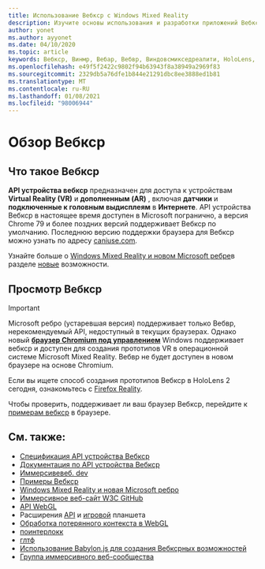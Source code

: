 ```yaml
---
title: Использование Вебкср с Windows Mixed Reality
description: Изучите основы использования и разработки приложений Вебкср, работающих на впечатляющих наушниках Windows Mixed Reality.
author: yonet
ms.author: ayyonet
ms.date: 04/10/2020
ms.topic: article
keywords: Вебкср, Винмр, Вебар, Вебвр, Виндовсмикседреалити, HoloLens, Windows Mixed Reality, веб-VR, Web XR, Web MR, Web AR, 360, 360 Video, 360 видео, 360 Photo, 360 фотографии, 360 Content, иммерсивное веб-, иммерсивевеб, IW
ms.openlocfilehash: e49f5f2422c9802f94b63943f8a38949a2969f83
ms.sourcegitcommit: 2329db5a76dfe1b844e21291dbc8ee3888ed1b81
ms.translationtype: MT
ms.contentlocale: ru-RU
ms.lasthandoff: 01/08/2021
ms.locfileid: "98006944"
---
```

# <a name="webxr-overview"></a>Обзор Вебкср

## <a name="what-is-webxr"></a>Что такое Вебкср

**API устройства вебкср** предназначен для доступа к устройствам **Virtual Reality (VR)** и **дополненным (AR)** , включая **датчики** и **подключенные к головным выдисплеям** в **Интернете**. API устройства Вебкср в настоящее время доступен в Microsoft погранично, а версия Chrome 79 и более поздних версий поддерживает Вебкср по умолчанию. Последнюю версию поддержки браузера для Вебкср можно узнать по адресу [caniuse.com](https://caniuse.com/#search=webxr).

Узнайте больше о [Windows Mixed Reality и новом Microsoft ребре](https://docs.microsoft.com/windows/mixed-reality/new-microsoft-edge#introducing-the-new-microsoft-edge)в разделе [новые](https://docs.microsoft.com/windows/mixed-reality/mrtk-porting-guide) возможности.

## <a name="viewing-webxr"></a>Просмотр Вебкср

> [!IMPORTANT]
> Microsoft ребро (устаревшая версия) поддерживает только Вебвр, нерекомендуемый API, недоступный в текущих браузерах. Однако новый **[браузер Chromium под управлением](../../whats-new/new-microsoft-edge.md)** Windows поддерживает вебкср и доступен для создания прототипов VR в операционной системе Microsoft Mixed Reality. Вебвр не будет доступен в новом браузере на основе Chromium.
> 
> Если вы ищете способ создания прототипов Вебкср в HoloLens 2 сегодня, ознакомьтесь с [Firefox Reality](https://mixedreality.mozilla.org/firefox-reality/).

Чтобы проверить, поддерживает ли ваш браузер Вебкср, перейдите к [примерам вебкср](https://immersive-web.github.io/webxr-samples/) в браузере.

## <a name="see-also"></a>См. также:

* [Спецификация API устройства Вебкср](https://immersive-web.github.io/webxr/)
* [Документация по API устройства Вебкср](https://developer.mozilla.org/en-US/docs/Web/API/WebXR_Device_API)
* [Иммерсивевеб. dev](https://immersiveweb.dev/)
* [Примеры Вебкср](https://immersive-web.github.io/webxr-samples/)
* [Windows Mixed Reality и новая Microsoft ребро](https://docs.microsoft.com/windows/mixed-reality/new-microsoft-edge#introducing-the-new-microsoft-edge)
* [Иммерсивное веб-сайт W3C GitHub](https://github.com/immersive-web)
* [API WebGL](https://msdn.microsoft.com/library/bg182648(v=vs.85).aspx)
* Расширения [API](https://msdn.microsoft.com/library/dn743630(v=vs.85).aspx) и [игровой](https://w3c.github.io/gamepad/extensions.html) планшета
* [Обработка потерянного контекста в WebGL](https://www.khronos.org/webgl/wiki/HandlingContextLost)
* [поинтерлокк](https://www.w3.org/TR/pointerlock/)
* [глтф](https://www.khronos.org/gltf)
* [Использование Babylon.js для создания Вебксрных возможностей](https://doc.babylonjs.com/how_to/introduction_to_webxr)
* [Группа иммерсивного веб-сообщества](https://www.w3.org/community/immersive-web/)
